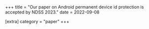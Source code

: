 +++
title = "Our paper on Android permanent device id protection is accepted by NDSS 2023."
date = 2022-09-08

[extra]
category = "paper"
+++
